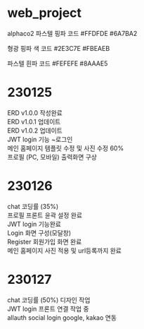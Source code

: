 # web_project
 alphaco2
파스텔 핑파 코드
#FFDFDE
#6A7BA2

형광 핑파 색 코드
#2E3C7E
#FBEAEB

파스텔 흰파 코드
#FEFEFE
#8AAAE5

# 230125
ERD v1.0.0 작성완료 <br>
ERD v1.0.1 업데이트 <br>
ERD v1.0.2 업데이트 <br>
JWT login 기능 ~로그인 <br>
메인 홈페이지 템플릿 수정 및 사진 수정 60%<br>
프로필 (PC, 모바일) 출력화면 구상<br>


# 230126
chat 코딩률 (35%) <br>
프로필 프론트 윤곽 설정 완료<br>
JWT login 기능완료<br>
Login 화면 구성(모달창)<br>
Register 회원가입 화면 완료<br>
메인 홈페이지 사진 적용 및 url등록까지 완료 <br>

# 230127
chat 코딩률 (50%) 디자인 작업<br>
JWT login 프론트 연결 작업 중<br>
allauth social login google, kakao 연동 <br>
